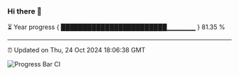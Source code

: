 ### Hi there 👋

⏳ Year progress { ████████████████████████▁▁▁▁▁▁ } 81.35 %

---

⏰ Updated on Thu, 24 Oct 2024 18:06:38 GMT

![Progress Bar CI](https://github.com/liununu/liununu/workflows/Progress%20Bar%20CI/badge.svg)
